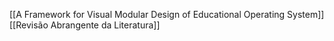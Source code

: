 [[A Framework for Visual Modular Design of Educational Operating System]]
[[Revisão Abrangente da Literatura]]


